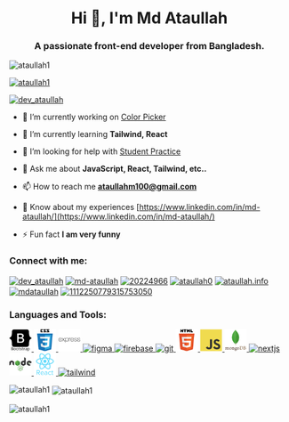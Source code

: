<h1 align="center">Hi 👋, I'm Md Ataullah</h1>
<h3 align="center">A passionate front-end developer from Bangladesh.</h3>

<p align="left"> <img src="https://komarev.com/ghpvc/?username=ataullah1&label=Profile%20views&color=0e75b6&style=flat" alt="ataullah1" /> </p>

<p align="left"> <a href="https://github.com/ryo-ma/github-profile-trophy"><img src="https://github-profile-trophy.vercel.app/?username=ataullah1" alt="ataullah1" /></a> </p>

<p align="left"> <a href="https://twitter.com/dev_ataullah" target="blank"><img src="https://img.shields.io/twitter/follow/dev_ataullah?logo=twitter&style=for-the-badge" alt="dev_ataullah" /></a> </p>

- 🔭 I’m currently working on [Color Picker](https://ataullah1.github.io/color-picker/)

- 🌱 I’m currently learning **Tailwind, React**

- 🤝 I’m looking for help with [Student Practice](https://ataullah1.github.io/Classes-for-students/)

- 💬 Ask me about **JavaScript, React, Tailwind, etc..**

- 📫 How to reach me **ataullahm100@gmail.com**

- 📄 Know about my experiences [https://www.linkedin.com/in/md-ataullah/](https://www.linkedin.com/in/md-ataullah/)

- ⚡ Fun fact **I am very funny**

<h3 align="left">Connect with me:</h3>
<p align="left">
<a href="https://twitter.com/dev_ataullah" target="blank"><img align="center" src="https://raw.githubusercontent.com/rahuldkjain/github-profile-readme-generator/master/src/images/icons/Social/twitter.svg" alt="dev_ataullah" height="30" width="40" /></a>
<a href="https://linkedin.com/in/md-ataullah" target="blank"><img align="center" src="https://raw.githubusercontent.com/rahuldkjain/github-profile-readme-generator/master/src/images/icons/Social/linked-in-alt.svg" alt="md-ataullah" height="30" width="40" /></a>
<a href="https://stackoverflow.com/users/20224966" target="blank"><img align="center" src="https://raw.githubusercontent.com/rahuldkjain/github-profile-readme-generator/master/src/images/icons/Social/stack-overflow.svg" alt="20224966" height="30" width="40" /></a>
<a href="https://fb.com/ataullah0" target="blank"><img align="center" src="https://raw.githubusercontent.com/rahuldkjain/github-profile-readme-generator/master/src/images/icons/Social/facebook.svg" alt="ataullah0" height="30" width="40" /></a>
<a href="https://instagram.com/ataullah.info" target="blank"><img align="center" src="https://raw.githubusercontent.com/rahuldkjain/github-profile-readme-generator/master/src/images/icons/Social/instagram.svg" alt="ataullah.info" height="30" width="40" /></a>
<a href="https://dribbble.com/mdataullah" target="blank"><img align="center" src="https://raw.githubusercontent.com/rahuldkjain/github-profile-readme-generator/master/src/images/icons/Social/dribbble.svg" alt="mdataullah" height="30" width="40" /></a>
<a href="https://discord.gg/1112250779315753050" target="blank"><img align="center" src="https://raw.githubusercontent.com/rahuldkjain/github-profile-readme-generator/master/src/images/icons/Social/discord.svg" alt="1112250779315753050" height="30" width="40" /></a>
</p>

<h3 align="left">Languages and Tools:</h3>
<p align="left"> <a href="https://getbootstrap.com" target="_blank" rel="noreferrer"> <img src="https://raw.githubusercontent.com/devicons/devicon/master/icons/bootstrap/bootstrap-plain-wordmark.svg" alt="bootstrap" width="40" height="40"/> </a> <a href="https://www.w3schools.com/css/" target="_blank" rel="noreferrer"> <img src="https://raw.githubusercontent.com/devicons/devicon/master/icons/css3/css3-original-wordmark.svg" alt="css3" width="40" height="40"/> </a> <a href="https://expressjs.com" target="_blank" rel="noreferrer"> <img src="https://raw.githubusercontent.com/devicons/devicon/master/icons/express/express-original-wordmark.svg" alt="express" width="40" height="40"/> </a> <a href="https://www.figma.com/" target="_blank" rel="noreferrer"> <img src="https://www.vectorlogo.zone/logos/figma/figma-icon.svg" alt="figma" width="40" height="40"/> </a> <a href="https://firebase.google.com/" target="_blank" rel="noreferrer"> <img src="https://www.vectorlogo.zone/logos/firebase/firebase-icon.svg" alt="firebase" width="40" height="40"/> </a> <a href="https://git-scm.com/" target="_blank" rel="noreferrer"> <img src="https://www.vectorlogo.zone/logos/git-scm/git-scm-icon.svg" alt="git" width="40" height="40"/> </a> <a href="https://www.w3.org/html/" target="_blank" rel="noreferrer"> <img src="https://raw.githubusercontent.com/devicons/devicon/master/icons/html5/html5-original-wordmark.svg" alt="html5" width="40" height="40"/> </a> <a href="https://developer.mozilla.org/en-US/docs/Web/JavaScript" target="_blank" rel="noreferrer"> <img src="https://raw.githubusercontent.com/devicons/devicon/master/icons/javascript/javascript-original.svg" alt="javascript" width="40" height="40"/> </a> <a href="https://www.mongodb.com/" target="_blank" rel="noreferrer"> <img src="https://raw.githubusercontent.com/devicons/devicon/master/icons/mongodb/mongodb-original-wordmark.svg" alt="mongodb" width="40" height="40"/> </a> <a href="https://nextjs.org/" target="_blank" rel="noreferrer"> <img src="https://cdn.worldvectorlogo.com/logos/nextjs-2.svg" alt="nextjs" width="40" height="40"/> </a> <a href="https://nodejs.org" target="_blank" rel="noreferrer"> <img src="https://raw.githubusercontent.com/devicons/devicon/master/icons/nodejs/nodejs-original-wordmark.svg" alt="nodejs" width="40" height="40"/> </a> <a href="https://reactjs.org/" target="_blank" rel="noreferrer"> <img src="https://raw.githubusercontent.com/devicons/devicon/master/icons/react/react-original-wordmark.svg" alt="react" width="40" height="40"/> </a> <a href="https://tailwindcss.com/" target="_blank" rel="noreferrer"> <img src="https://www.vectorlogo.zone/logos/tailwindcss/tailwindcss-icon.svg" alt="tailwind" width="40" height="40"/> </a> </p>

<p><img align="left" src="https://github-readme-stats.vercel.app/api/top-langs?username=ataullah1&show_icons=true&locale=en&layout=compact" alt="ataullah1" /></p>

<p>&nbsp;<img align="center" src="https://github-readme-stats.vercel.app/api?username=ataullah1&show_icons=true&locale=en" alt="ataullah1" /></p>

<p><img align="center" src="https://github-readme-streak-stats.herokuapp.com/?user=ataullah1&" alt="ataullah1" /></p>
